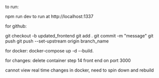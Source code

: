 to run:

npm run dev to run at http://localhost:1337

for github:

git checkout -b updated_frontend
git add .
git commit -m "message"
git push
git push --set-upstream origin branch_name

for docker:
docker-compose up -d --build.

for changes:
delete container
step 14
front end on port 3000


cannot view real time changes in docker, need to spin down and rebuild
